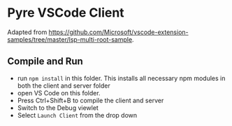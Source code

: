 # Pyre VSCode Client

Adapted from https://github.com/Microsoft/vscode-extension-samples/tree/master/lsp-multi-root-sample.

## Compile and Run

- run `npm install` in this folder. This installs all necessary npm modules in both the client and server folder
- open VS Code on this folder.
- Press Ctrl+Shift+B to compile the client and server
- Switch to the Debug viewlet
- Select `Launch Client` from the drop down

